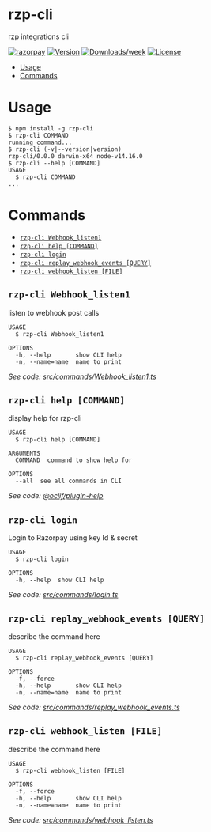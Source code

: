 rzp-cli
=======

rzp integrations cli

[![razorpay](https://img.shields.io/badge/cli-oclif-brightgreen.svg)](https://oclif.io)
[![Version](https://img.shields.io/npm/v/rzp-cli.svg)](https://npmjs.org/package/rzp-cli)
[![Downloads/week](https://img.shields.io/npm/dw/rzp-cli.svg)](https://npmjs.org/package/rzp-cli)
[![License](https://img.shields.io/npm/l/rzp-cli.svg)](https://github.com/ayush-razorpay/rzp-cli/blob/master/package.json)

<!-- toc -->
* [Usage](#usage)
* [Commands](#commands)
<!-- tocstop -->
# Usage
<!-- usage -->
```sh-session
$ npm install -g rzp-cli
$ rzp-cli COMMAND
running command...
$ rzp-cli (-v|--version|version)
rzp-cli/0.0.0 darwin-x64 node-v14.16.0
$ rzp-cli --help [COMMAND]
USAGE
  $ rzp-cli COMMAND
...
```
<!-- usagestop -->
# Commands
<!-- commands -->
* [`rzp-cli Webhook_listen1`](#rzp-cli-webhook_listen1)
* [`rzp-cli help [COMMAND]`](#rzp-cli-help-command)
* [`rzp-cli login`](#rzp-cli-login)
* [`rzp-cli replay_webhook_events [QUERY]`](#rzp-cli-replay_webhook_events-query)
* [`rzp-cli webhook_listen [FILE]`](#rzp-cli-webhook_listen-file)

## `rzp-cli Webhook_listen1`

listen to webhook post calls

```
USAGE
  $ rzp-cli Webhook_listen1

OPTIONS
  -h, --help       show CLI help
  -n, --name=name  name to print
```

_See code: [src/commands/Webhook_listen1.ts](https://github.com/ayush-razorpay/rzp-cli/blob/v0.0.0/src/commands/Webhook_listen1.ts)_

## `rzp-cli help [COMMAND]`

display help for rzp-cli

```
USAGE
  $ rzp-cli help [COMMAND]

ARGUMENTS
  COMMAND  command to show help for

OPTIONS
  --all  see all commands in CLI
```

_See code: [@oclif/plugin-help](https://github.com/oclif/plugin-help/blob/v3.2.2/src/commands/help.ts)_

## `rzp-cli login`

Login to Razorpay using key Id & secret

```
USAGE
  $ rzp-cli login

OPTIONS
  -h, --help  show CLI help
```

_See code: [src/commands/login.ts](https://github.com/ayush-razorpay/rzp-cli/blob/v0.0.0/src/commands/login.ts)_

## `rzp-cli replay_webhook_events [QUERY]`

describe the command here

```
USAGE
  $ rzp-cli replay_webhook_events [QUERY]

OPTIONS
  -f, --force
  -h, --help       show CLI help
  -n, --name=name  name to print
```

_See code: [src/commands/replay_webhook_events.ts](https://github.com/ayush-razorpay/rzp-cli/blob/v0.0.0/src/commands/replay_webhook_events.ts)_

## `rzp-cli webhook_listen [FILE]`

describe the command here

```
USAGE
  $ rzp-cli webhook_listen [FILE]

OPTIONS
  -f, --force
  -h, --help       show CLI help
  -n, --name=name  name to print
```

_See code: [src/commands/webhook_listen.ts](https://github.com/ayush-razorpay/rzp-cli/blob/v0.0.0/src/commands/webhook_listen.ts)_
<!-- commandsstop -->
